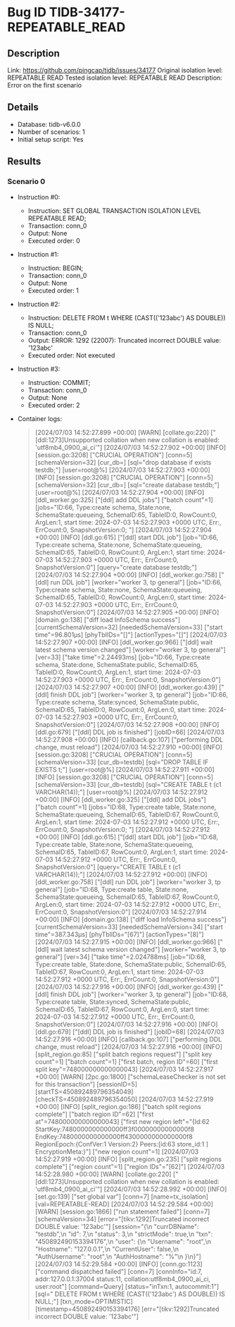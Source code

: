 # Bug ID TIDB-34177-REPEATABLE_READ

## Description

Link:                     https://github.com/pingcap/tidb/issues/34177
Original isolation level: REPEATABLE READ
Tested isolation level:   REPEATABLE READ
Description:              Error on the first scenario


## Details
 * Database: tidb-v6.0.0
 * Number of scenarios: 1
 * Initial setup script: Yes

## Results
### Scenario 0
 * Instruction #0:
     - Instruction:  SET GLOBAL TRANSACTION ISOLATION LEVEL REPEATABLE READ;
     - Transaction: conn_0
     - Output: None
     - Executed order: 0
 * Instruction #1:
     - Instruction:  BEGIN;
     - Transaction: conn_0
     - Output: None
     - Executed order: 1
 * Instruction #2:
     - Instruction:  DELETE FROM t WHERE (CAST(('123abc') AS DOUBLE)) IS NULL;
     - Transaction: conn_0
     - Output: ERROR: 1292 (22007): Truncated incorrect DOUBLE value: '123abc'
     - Executed order: Not executed
 * Instruction #3:
     - Instruction:  COMMIT;
     - Transaction: conn_0
     - Output: None
     - Executed order: 2

 * Container logs:
   > [2024/07/03 14:52:27.899 +00:00] [WARN] [collate.go:220] ["[ddl:1273]Unsupported collation when new collation is enabled: 'utf8mb4_0900_ai_ci'"]
   > [2024/07/03 14:52:27.902 +00:00] [INFO] [session.go:3208] ["CRUCIAL OPERATION"] [conn=5] [schemaVersion=32] [cur_db=] [sql="drop database if exists testdb;"] [user=root@%]
   > [2024/07/03 14:52:27.903 +00:00] [INFO] [session.go:3208] ["CRUCIAL OPERATION"] [conn=5] [schemaVersion=32] [cur_db=] [sql="create database testdb;"] [user=root@%]
   > [2024/07/03 14:52:27.904 +00:00] [INFO] [ddl_worker.go:325] ["[ddl] add DDL jobs"] ["batch count"=1] [jobs="ID:66, Type:create schema, State:none, SchemaState:queueing, SchemaID:65, TableID:0, RowCount:0, ArgLen:1, start time: 2024-07-03 14:52:27.903 +0000 UTC, Err:<nil>, ErrCount:0, SnapshotVersion:0; "]
   > [2024/07/03 14:52:27.904 +00:00] [INFO] [ddl.go:615] ["[ddl] start DDL job"] [job="ID:66, Type:create schema, State:none, SchemaState:queueing, SchemaID:65, TableID:0, RowCount:0, ArgLen:1, start time: 2024-07-03 14:52:27.903 +0000 UTC, Err:<nil>, ErrCount:0, SnapshotVersion:0"] [query="create database testdb;"]
   > [2024/07/03 14:52:27.904 +00:00] [INFO] [ddl_worker.go:758] ["[ddl] run DDL job"] [worker="worker 3, tp general"] [job="ID:66, Type:create schema, State:none, SchemaState:queueing, SchemaID:65, TableID:0, RowCount:0, ArgLen:0, start time: 2024-07-03 14:52:27.903 +0000 UTC, Err:<nil>, ErrCount:0, SnapshotVersion:0"]
   > [2024/07/03 14:52:27.905 +00:00] [INFO] [domain.go:138] ["diff load InfoSchema success"] [currentSchemaVersion=32] [neededSchemaVersion=33] ["start time"=96.801µs] [phyTblIDs="[]"] [actionTypes="[]"]
   > [2024/07/03 14:52:27.907 +00:00] [INFO] [ddl_worker.go:966] ["[ddl] wait latest schema version changed"] [worker="worker 3, tp general"] [ver=33] ["take time"=2.24493ms] [job="ID:66, Type:create schema, State:done, SchemaState:public, SchemaID:65, TableID:0, RowCount:0, ArgLen:1, start time: 2024-07-03 14:52:27.903 +0000 UTC, Err:<nil>, ErrCount:0, SnapshotVersion:0"]
   > [2024/07/03 14:52:27.907 +00:00] [INFO] [ddl_worker.go:439] ["[ddl] finish DDL job"] [worker="worker 3, tp general"] [job="ID:66, Type:create schema, State:synced, SchemaState:public, SchemaID:65, TableID:0, RowCount:0, ArgLen:0, start time: 2024-07-03 14:52:27.903 +0000 UTC, Err:<nil>, ErrCount:0, SnapshotVersion:0"]
   > [2024/07/03 14:52:27.908 +00:00] [INFO] [ddl.go:679] ["[ddl] DDL job is finished"] [jobID=66]
   > [2024/07/03 14:52:27.908 +00:00] [INFO] [callback.go:107] ["performing DDL change, must reload"]
   > [2024/07/03 14:52:27.910 +00:00] [INFO] [session.go:3208] ["CRUCIAL OPERATION"] [conn=5] [schemaVersion=33] [cur_db=testdb] [sql="DROP TABLE IF EXISTS t;"] [user=root@%]
   > [2024/07/03 14:52:27.911 +00:00] [INFO] [session.go:3208] ["CRUCIAL OPERATION"] [conn=5] [schemaVersion=33] [cur_db=testdb] [sql="CREATE TABLE t (c1 VARCHAR(14));"] [user=root@%]
   > [2024/07/03 14:52:27.912 +00:00] [INFO] [ddl_worker.go:325] ["[ddl] add DDL jobs"] ["batch count"=1] [jobs="ID:68, Type:create table, State:none, SchemaState:queueing, SchemaID:65, TableID:67, RowCount:0, ArgLen:1, start time: 2024-07-03 14:52:27.912 +0000 UTC, Err:<nil>, ErrCount:0, SnapshotVersion:0; "]
   > [2024/07/03 14:52:27.912 +00:00] [INFO] [ddl.go:615] ["[ddl] start DDL job"] [job="ID:68, Type:create table, State:none, SchemaState:queueing, SchemaID:65, TableID:67, RowCount:0, ArgLen:1, start time: 2024-07-03 14:52:27.912 +0000 UTC, Err:<nil>, ErrCount:0, SnapshotVersion:0"] [query="CREATE TABLE t (c1 VARCHAR(14));"]
   > [2024/07/03 14:52:27.912 +00:00] [INFO] [ddl_worker.go:758] ["[ddl] run DDL job"] [worker="worker 3, tp general"] [job="ID:68, Type:create table, State:none, SchemaState:queueing, SchemaID:65, TableID:67, RowCount:0, ArgLen:0, start time: 2024-07-03 14:52:27.912 +0000 UTC, Err:<nil>, ErrCount:0, SnapshotVersion:0"]
   > [2024/07/03 14:52:27.914 +00:00] [INFO] [domain.go:138] ["diff load InfoSchema success"] [currentSchemaVersion=33] [neededSchemaVersion=34] ["start time"=387.343µs] [phyTblIDs="[67]"] [actionTypes="[8]"]
   > [2024/07/03 14:52:27.915 +00:00] [INFO] [ddl_worker.go:966] ["[ddl] wait latest schema version changed"] [worker="worker 3, tp general"] [ver=34] ["take time"=2.024788ms] [job="ID:68, Type:create table, State:done, SchemaState:public, SchemaID:65, TableID:67, RowCount:0, ArgLen:1, start time: 2024-07-03 14:52:27.912 +0000 UTC, Err:<nil>, ErrCount:0, SnapshotVersion:0"]
   > [2024/07/03 14:52:27.916 +00:00] [INFO] [ddl_worker.go:439] ["[ddl] finish DDL job"] [worker="worker 3, tp general"] [job="ID:68, Type:create table, State:synced, SchemaState:public, SchemaID:65, TableID:67, RowCount:0, ArgLen:0, start time: 2024-07-03 14:52:27.912 +0000 UTC, Err:<nil>, ErrCount:0, SnapshotVersion:0"]
   > [2024/07/03 14:52:27.916 +00:00] [INFO] [ddl.go:679] ["[ddl] DDL job is finished"] [jobID=68]
   > [2024/07/03 14:52:27.916 +00:00] [INFO] [callback.go:107] ["performing DDL change, must reload"]
   > [2024/07/03 14:52:27.916 +00:00] [INFO] [split_region.go:85] ["split batch regions request"] ["split key count"=1] ["batch count"=1] ["first batch, region ID"=60] ["first split key"=748000000000000043]
   > [2024/07/03 14:52:27.917 +00:00] [WARN] [2pc.go:1800] ["schemaLeaseChecker is not set for this transaction"] [sessionID=5] [startTS=450892489796354049] [checkTS=450892489796354050]
   > [2024/07/03 14:52:27.919 +00:00] [INFO] [split_region.go:186] ["batch split regions complete"] ["batch region ID"=62] ["first at"=748000000000000043] ["first new region left"="{Id:62 StartKey:7480000000000000ff3f00000000000000f8 EndKey:7480000000000000ff4300000000000000f8 RegionEpoch:{ConfVer:1 Version:2} Peers:[id:63 store_id:1 ] EncryptionMeta:<nil>}"] ["new region count"=1]
   > [2024/07/03 14:52:27.919 +00:00] [INFO] [split_region.go:235] ["split regions complete"] ["region count"=1] ["region IDs"="[62]"]
   > [2024/07/03 14:52:28.980 +00:00] [WARN] [collate.go:220] ["[ddl:1273]Unsupported collation when new collation is enabled: 'utf8mb4_0900_ai_ci'"]
   > [2024/07/03 14:52:28.992 +00:00] [INFO] [set.go:139] ["set global var"] [conn=7] [name=tx_isolation] [val=REPEATABLE-READ]
   > [2024/07/03 14:52:29.584 +00:00] [WARN] [session.go:1866] ["run statement failed"] [conn=7] [schemaVersion=34] [error="[tikv:1292]Truncated incorrect DOUBLE value: '123abc'"] [session="{\n  \"currDBName\": \"testdb\",\n  \"id\": 7,\n  \"status\": 3,\n  \"strictMode\": true,\n  \"txn\": \"450892490153394176\",\n  \"user\": {\n    \"Username\": \"root\",\n    \"Hostname\": \"127.0.0.1\",\n    \"CurrentUser\": false,\n    \"AuthUsername\": \"root\",\n    \"AuthHostname\": \"%\"\n  }\n}"]
   > [2024/07/03 14:52:29.584 +00:00] [INFO] [conn.go:1123] ["command dispatched failed"] [conn=7] [connInfo="id:7, addr:127.0.0.1:37004 status:11, collation:utf8mb4_0900_ai_ci, user:root"] [command=Query] [status="inTxn:1, autocommit:1"] [sql=" DELETE FROM t WHERE (CAST(('123abc') AS DOUBLE)) IS NULL;"] [txn_mode=OPTIMISTIC] [timestamp=450892490153394176] [err="[tikv:1292]Truncated incorrect DOUBLE value: '123abc'"]
